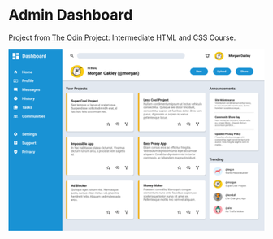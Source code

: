 # Admin Dashboard

[Project](https://www.theodinproject.com/lessons/node-path-intermediate-html-and-css-admin-dashboard)
from [The Odin Project](https://www.theodinproject.com/): Intermediate HTML and
CSS Course.

<img src="result.png" alt="Admin dashboard"/>
